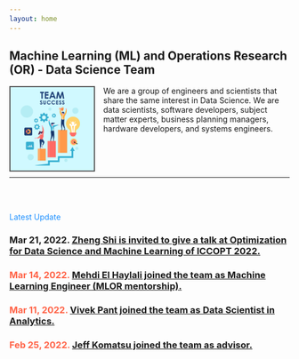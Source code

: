 ```yaml
---
layout: home
---
```

<meta name="viewport" content="width=device-width, initial-scale=1">
<link rel="shortcut icon" type="image/png" href="/pics/Team-Business-People-Success-Teamwork-Group-4630294.png">
<!-- <link rel="icon" type="image/png" sizes="96x96" href="pics/favicon-96x96.png"> -->
<style>
#hp  {
float: left;    
 margin: 0 15px 0 0;
}
img {
  border: 2px solid #555;
}

body {
background-color: rgb(241,236,238);
background-color: radial-gradient(circle, rgba(241,236,238,1) 0%, rgba(97,124,196,1) 75%);
}
 
</style>
<script src="https://kit.fontawesome.com/7812f4f196.js" crossorigin="anonymous"></script>



<p><h2>Machine Learning (ML) and Operations Research (OR) - Data Science Team</h2></p>
  
<p><img src="/pics/Team-Business-People-Success-Teamwork-Group-4630294.png" id="hp" alt="" width="150"></p>
<p>We are a group of engineers and scientists that share the same interest in Data Science. We are data scientists, software developers, subject matter experts, business planning managers, hardware developers, and systems engineers.</p>
<br/>
<br/>
<br/>
<hr>
<br/>
<br/>
<p style="color:DodgerBlue;">Latest Update<p>
<p></p>
<p><h3 style="color;Tomato;">Mar 21, 2022. <a href='https://ml-or-ds-team.github.io/news/2022/03/21/news.html'>
Zheng Shi is invited to give a talk at Optimization for Data Science and Machine Learning of ICCOPT 2022.
</a></h3></p>
<p><h3 style="color:Tomato;">Mar 14, 2022. <a href='https://ml-or-ds-team.github.io/news/2022/03/14/news.html'>
Mehdi El Haylali joined the team as Machine Learning Engineer (MLOR mentorship).</a></h3></p>
<p><h3 style="color:Tomato;">Mar 11, 2022. <a href='https://ml-or-ds-team.github.io/news/2022/03/11/news.html'>
Vivek Pant joined the team as Data Scientist in Analytics.</a></h3></p>
<p><h3 style="color:Tomato;">Feb 25, 2022. <a href='https://ml-or-ds-team.github.io/news/2022/02/25/news.html'>
Jeff Komatsu joined the team as advisor.</a></h3></p>
